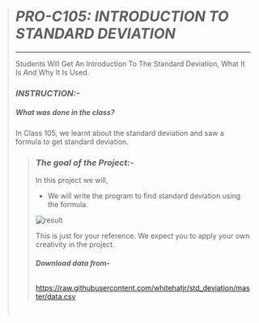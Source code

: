 ># ***PRO-C105: INTRODUCTION TO STANDARD DEVIATION***
>__ __
>Students Will Get An Introduction To The Standard Deviation, What It Is And Why It Is Used\.
>
>### ***INSTRUCTION:-***
>
>##### ***What was done in the class\?***
>
>In Class 105, we learnt about the standard deviation and saw a formula to get standard deviation\.
>
>>### ***The goal of the Project\:-***
>>
>>In this project we will\,
>>+ We will write the program to find standard deviation using the formula\.
>>
>> ![result](https://s3-curriculum-project-images.whjr.online/PRO/PROC-105_img1.JPG)<br/>
>> 
>>This is just for your reference. We expect you to apply your own creativity in the project\.
>>
>>###### ***Download data from\-***
>><https://raw.githubusercontent.com/whitehatjr/std_deviation/master/data.csv>
><br/>

